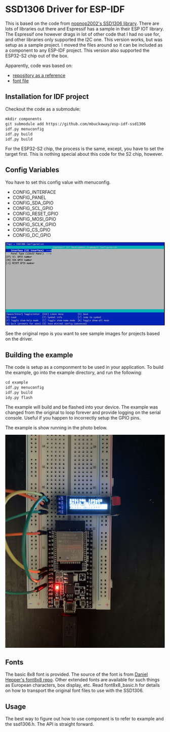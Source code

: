 # SSD1306 Driver for ESP-IDF

This is based on the code from [nopnop2002's SSD1306 library](https://github.com/nopnop2002/esp-idf-ssd1306). There are lots of libraries out there and Espressif has a sample in their ESP IOT library. The Espressif one however drags in lot of other code that I had no use for, and other libraries only supported the I2C one. This version works, but was setup as a sample project. I moved the files around so it can be included as a component to any ESP-IDF project. This version also supported the ESP32-S2 chip out of the box.

Apparently, code was based on:
* [repository as a reference](https://github.com/yanbe/ssd1306-esp-idf-i2c)   
* [font file](https://github.com/dhepper/font8x8)  

## Installation for IDF project

Checkout the code as a submodule:

```
mkdir components
git submodule add https://github.com/mbuckaway/esp-idf-ssd1306
idf.py menuconfig
idf.py build
idf.py build
```

For the ESP32-S2 chip, the process is the same, except, you have to set the target first. This is nothing special about this code for the S2 chip, however.

## Config Variables

You have to set this config value with menuconfig.
- CONFIG_INTERFACE
- CONFIG_PANEL
- CONFIG_SDA_GPIO
- CONFIG_SCL_GPIO
- CONFIG_RESET_GPIO
- CONFIG_MOSI_GPIO
- CONFIG_SCLK_GPIO   
- CONFIG_CS_GPIO
- CONFIG_DC_GPIO


![config-main](images/config.png)

See the original repo is you want to see sample images for projects based on the driver.

## Building the example

The code is setup as a componment to be used in your application. To build the example, go into the example directory, and run the following:

```
cd example
idf.py menuconfig
idf.py build
idy.py flash
```

The example will build and be flashed into your device. The example was changed from the original to loop forever and provide logging on the serial console. Useful if you happen to incorrectly setup the GPIO pins.

The example is show running in the photo below.

![example-running](images/sample.jpg)


## Fonts

The basic 8x8 font is provided. The source of the font is from [Daniel Hepper's font8x8 repo](https://github.com/dhepper/font8x8). Other extended fonts are available for such things as European characters, box display, etc. Read font8x8_basic.h for details on how to transport the original font files to use with the SSD1306.

## Usage

The best way to figure out how to use component is to refer to example and the ssd1306.h. The API is straight forward.
